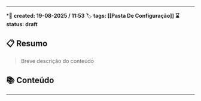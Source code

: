 
---
*📅 **created: 19-08-2025 / 11:53**
🏷️ **tags: [[Pasta De Configuração]]**
**⌛ status: draft**
## 📋 Resumo

> Breve descrição do conteúdo

## 📚 Conteúdo
 

---



 
